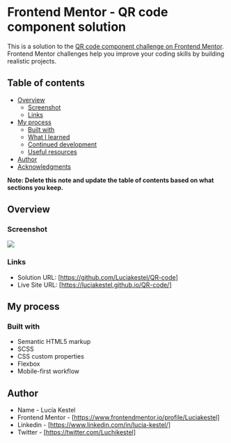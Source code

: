 # Frontend Mentor - QR code component solution

This is a solution to the [QR code component challenge on Frontend Mentor](https://www.frontendmentor.io/challenges/qr-code-component-iux_sIO_H). Frontend Mentor challenges help you improve your coding skills by building realistic projects.

## Table of contents

- [Overview](#overview)
  - [Screenshot](#screenshot)
  - [Links](#links)
- [My process](#my-process)
  - [Built with](#built-with)
  - [What I learned](#what-i-learned)
  - [Continued development](#continued-development)
  - [Useful resources](#useful-resources)
- [Author](#author)
- [Acknowledgments](#acknowledgments)

**Note: Delete this note and update the table of contents based on what sections you keep.**

## Overview

### Screenshot

![](../QR-code/src/images/screenshot.jpg)

### Links

- Solution URL: [https://github.com/Luciakestel/QR-code]
- Live Site URL: [https://luciakestel.github.io/QR-code/]

## My process

### Built with

- Semantic HTML5 markup
- SCSS
- CSS custom properties
- Flexbox
- Mobile-first workflow

## Author

- Name - Lucía Kestel
- Frontend Mentor - [https://www.frontendmentor.io/profile/Luciakestel]
- Linkedin - [https://www.linkedin.com/in/lucia-kestel/]
- Twitter - [https://twitter.com/Luchikestel]
